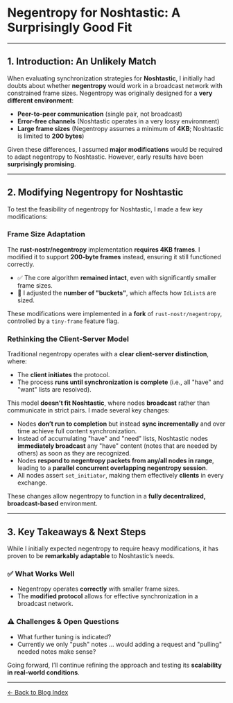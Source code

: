 # **Negentropy for Noshtastic: A Surprisingly Good Fit**  

---

## **1. Introduction: An Unlikely Match**  
When evaluating synchronization strategies for **Noshtastic**, I initially had doubts about whether **negentropy** would work in a broadcast network with constrained frame sizes. Negentropy was originally designed for a **very different environment**:  

- **Peer-to-peer communication** (single pair, not broadcast)  
- **Error-free channels** (Noshtastic operates in a very lossy environment)  
- **Large frame sizes** (Negentropy assumes a minimum of **4KB**; Noshtastic is limited to **200 bytes**)  

Given these differences, I assumed **major modifications** would be
required to adapt negentropy to Noshtastic. However, early results
have been **surprisingly promising**.

---

## **2. Modifying Negentropy for Noshtastic**  
To test the feasibility of negentropy for Noshtastic, I made a few key modifications:  

### **Frame Size Adaptation**  
The **rust-nostr/negentropy** implementation **requires 4KB frames**. I modified it to support **200-byte frames** instead, ensuring it still functioned correctly.  
- ✅ The core algorithm **remained intact**, even with significantly smaller frame sizes.  
- 🔄 I adjusted the **number of "buckets"**, which affects how `IdList`s are sized.  

These modifications were implemented in a **fork** of `rust-nostr/negentropy`, controlled by a `tiny-frame` feature flag.

### **Rethinking the Client-Server Model**  
Traditional negentropy operates with a **clear client-server distinction**, where:  
- The **client initiates** the protocol.  
- The process **runs until synchronization is complete** (i.e., all "have" and "want" lists are resolved).  

This model **doesn’t fit Noshtastic**, where nodes **broadcast** rather than communicate in strict pairs. I made several key changes:  
- Nodes **don’t run to completion** but instead **sync incrementally** and over time achieve full content synchronization.  
- Instead of accumulating "have" and "need" lists, Noshtastic nodes **immediately broadcast** any "have" content (notes that are needed by others) as soon as they are recognized.  
- Nodes **respond to negentropy packets from any/all nodes in range**, leading to a **parallel concurrent overlapping negentropy session**.  
- All nodes assert `set_initiator`, making them effectively **clients** in every exchange.  

These changes allow negentropy to function in a **fully decentralized, broadcast-based** environment.

---

## **3. Key Takeaways & Next Steps**  
While I initially expected negentropy to require heavy modifications, it has proven to be **remarkably adaptable** to Noshtastic’s needs.  

### ✅ **What Works Well**  
- Negentropy operates **correctly** with smaller frame sizes.  
- The **modified protocol** allows for effective synchronization in a broadcast network.  

### ⚠️ **Challenges & Open Questions**  
- What further tuning is indicated?  
- Currently we only "push" notes ... would adding a request and "pulling" needed notes make sense?  

Going forward, I’ll continue refining the approach and testing its **scalability in real-world conditions**.  

---
[← Back to Blog Index](../index.html)
